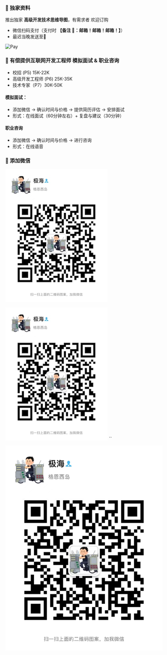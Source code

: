### ️🌟 独家资料
推出独家 **高级开发技术思维导图**，有需求者 欢迎订购
- 微信扫码支付（支付时 **【备注 📮：邮箱！邮箱！邮箱！】**） 
- 最迟当晚发送至📮

![Pay](img/PaymentCode.jpeg)

###  🌟 有偿提供互联网开发工程师 模拟面试 & 职业咨询
- 校招 (P5)  15K-22K <br>
- 高级开发工程师 (P6) 25K-35K <br>
- 技术专家（P7）30K-50K <br>

#### 模拟面试：
- 添加微信 -> 确认时间与价格 -> 提供简历评估 -> 安排面试
- 形式：在线面试（60分钟左右）+ 复盘与建议（30分钟）

#### 职业咨询
- 添加微信 -> 确认时间与价格 -> 进行咨询
- 形式：在线语音


### 🌟 添加微信
![weChat](img/weChat.jpeg)


![weChat2](img/weChat2.jpeg)
``

![weChat3](img/WechatIMG906.jpeg)